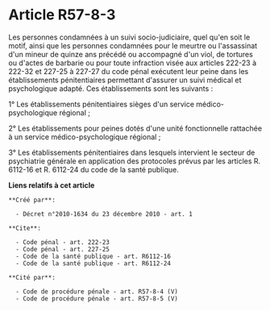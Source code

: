 # Article R57-8-3

Les personnes condamnées à un suivi socio-judiciaire, quel qu'en soit le motif, ainsi que les personnes condamnées pour le
meurtre ou l'assassinat d'un mineur de quinze ans précédé ou accompagné d'un viol, de tortures ou d'actes de barbarie ou pour
toute infraction visée aux articles 222-23 à 222-32 et 227-25 à 227-27 du code pénal exécutent leur peine dans les
établissements pénitentiaires permettant d'assurer un suivi médical et psychologique adapté. Ces établissements sont les
suivants : 

1° Les établissements pénitentiaires sièges d'un service médico-psychologique régional ; 

2° Les établissements pour peines dotés d'une unité fonctionnelle rattachée à un service médico-psychologique régional ; 

3° Les établissements pénitentiaires dans lesquels intervient le secteur de psychiatrie générale en application des
protocoles prévus par les articles R. 6112-16 et R. 6112-24 du code de la santé publique.

**Liens relatifs à cet article**

	**Créé par**:

	  - Décret n°2010-1634 du 23 décembre 2010 - art. 1

	**Cite**:

	  - Code pénal - art. 222-23
	  - Code pénal - art. 227-25
	  - Code de la santé publique - art. R6112-16
	  - Code de la santé publique - art. R6112-24

	**Cité par**:

	  - Code de procédure pénale - art. R57-8-4 (V)
	  - Code de procédure pénale - art. R57-8-5 (V)
